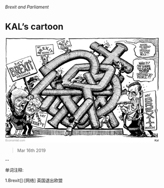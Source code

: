 ###### Brexit and Parliament

# KAL’s cartoon 

![image](images/20190316_WWD000_0.jpg) 

> Mar 16th 2019 

-- 

 单词注释:

1.Brexit[]:[网络] 英国退出欧盟 

